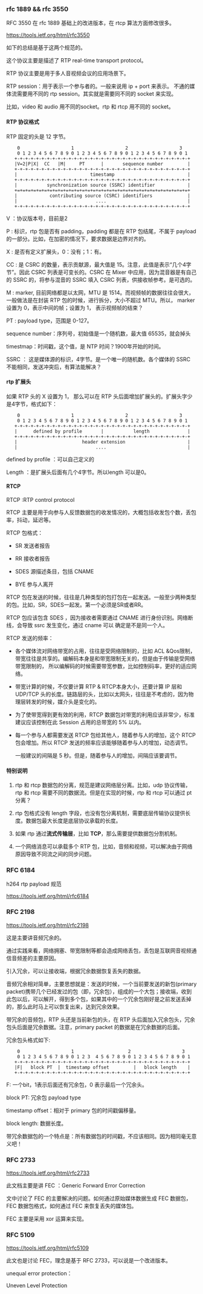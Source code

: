 ### rfc 1889 && rfc 3550

RFC 3550 在 rfc 1889 基础上的改进版本，在 rtcp 算法方面修改很多。

https://tools.ietf.org/html/rfc3550

如下的总结是基于这两个规范的。

这个协议主要是描述了 RTP real-time transport protocol。

RTP 协议主要是用于多人音视频会议的应用场景下。

RTP session：用于表示一个参与者的。一般来说用 ip + port 来表示。 不通的媒体流需要用不同的 rtp session。其实就是需要同不同的 socket 来实现。

比如，video 和 audio 用不同的socket。rtp 和 rtcp 用不同的 socket。

#### RTP 协议格式

RTP 固定的头是 12 字节。

```
    0                   1                   2                   3
    0 1 2 3 4 5 6 7 8 9 0 1 2 3 4 5 6 7 8 9 0 1 2 3 4 5 6 7 8 9 0 1
   +-+-+-+-+-+-+-+-+-+-+-+-+-+-+-+-+-+-+-+-+-+-+-+-+-+-+-+-+-+-+-+-+
   |V=2|P|X|  CC   |M|     PT      |       sequence number         |
   +-+-+-+-+-+-+-+-+-+-+-+-+-+-+-+-+-+-+-+-+-+-+-+-+-+-+-+-+-+-+-+-+
   |                           timestamp                           |
   +-+-+-+-+-+-+-+-+-+-+-+-+-+-+-+-+-+-+-+-+-+-+-+-+-+-+-+-+-+-+-+-+
   |           synchronization source (SSRC) identifier            |
   +=+=+=+=+=+=+=+=+=+=+=+=+=+=+=+=+=+=+=+=+=+=+=+=+=+=+=+=+=+=+=+=+
   |            contributing source (CSRC) identifiers             |
   |                             ....                              |
   +-+-+-+-+-+-+-+-+-+-+-+-+-+-+-+-+-+-+-+-+-+-+-+-+-+-+-+-+-+-+-+-+
```

V ：协议版本号，目前是2

P : 标识，rtp 包是否有 padding，padding 都是在 RTP 包结尾，不属于 payload 的一部分。比如，在加密的情况下，要求数据是边界对齐的。

X : 是否有定义扩展头，0：没有；1：有。

CC : 是 CSRC 的数量，表示贡献源，最大值是 15。注意，此值是表示“几个4字节”。因此 CSRC 列表是可变长的。CSRC 在 Mixer 中应用，因为混音器是有自己的 SSRC 的，将参与混音的 SSRC 填入 CSRC 列表，供接收帧参考。是可选的。

M : marker, 目前网络都是以太网，MTU 是 1514。而视频帧的数据往往会很大，一般做法是在封装 RTP 包的时候，进行拆分，大小不超过 MTU。所以， marker 设置为 0，表示中间的帧；设置为 1， 表示视频帧的结束？

PT : payload type，范围是 0-127。

sequence number：序列号，初始值是一个随机数，最大值 65535，就会掉头

timestmap：时间戳，这个值，是 NTP 时间？1900年开始的时间。

SSRC ： 这是媒体源的标识，4字节。是一个唯一的随机数。各个媒体的 SSRC 不能相同，发送冲突后，有算法能解决？

#### rtp 扩展头

如果 RTP 头的 X 设置为 1， 那么可以在 RTP 头后面增加扩展头的。扩展头字少是4字节，格式如下：

```
    0                   1                   2                   3
    0 1 2 3 4 5 6 7 8 9 0 1 2 3 4 5 6 7 8 9 0 1 2 3 4 5 6 7 8 9 0 1
   +-+-+-+-+-+-+-+-+-+-+-+-+-+-+-+-+-+-+-+-+-+-+-+-+-+-+-+-+-+-+-+-+
   |      defined by profile       |           length              |
   +-+-+-+-+-+-+-+-+-+-+-+-+-+-+-+-+-+-+-+-+-+-+-+-+-+-+-+-+-+-+-+-+
   |                        header extension                       |
   |                             ....                              |
```
defined by profile ：可以自己定义的

Length ：是扩展头后面有几个4字节。所以length 可以是0。

#### RTCP

RTCP :RTP control protocol

RTCP 主要是用于向参与人反馈数据包的收发情况的，大概包括收发包个数，丢包率，抖动，延迟等。

RTCP 包格式：

- SR 发送者报告

- RR 接收者报告

- SDES 源描述条目，包括 CNAME

- BYE 参与人离开

RTCP 包在发送的时候，往往是几种类型的包打包在一起发送。一般至少两种类型的包。比如，SR，SDES一起发。第一个必须是SR或者RR。

RTCP 包应该包含 SDES ，因为接收者需要通过 CNAME 进行身份识别。网络断线，会导致 ssrc 发生变化，通过 cname 可以 确定是不是同一个人。

RTCP 发送的频率：

- 各个媒体流对网络带宽的占用，往往是受网络限制的，比如 ACL &Qos限制，带宽往往是共享的。编解码本身是和带宽限制无关的，但是由于传输是受网络带宽限制的，
所以编解码的时候需要带宽参数，比如控制码率，更好的适应网络。

- 带宽计算的时候，不仅要计算 RTP & RTCP本身大小，还要计算 IP 层和 UDP/TCP 头的长度。链路层的头，比如以太网头，往往是不考虑的，因为物理层转发的时候，媒介头是变化的。

- 为了使带宽得到更有效的利用，RTCP 数据包对带宽的利用应该非常少，标准建议应该控制在此 Session 占用的总带宽的 5% 以内。

- 每一个参与人都需要发送 RTCP 包给其他人，随着参与人的增加，这个 RTCP 包会增加。所以 RTCP 发送的频率应该能够随着参与人的增加，动态调节。

  一般建议的间隔是 5 秒。但是，随着参与人的增加，间隔应该要调节。

#### 特别说明

1. rtp 和 rtcp 数据包的分离，规范是建议网络层分离。比如，udp 协议传输，rtp 和 rtcp 需要不同的数据流。但是在实现的时候，rtp 和 rtcp 可以通过 pt 分离？

2. rtp 包格式没有 length 字段，也没有包分离机制，需要底层传输协议提供长度。数据包最大长度是底层协议承载的长度。

3. 如果 rtp 通过**流式传输层**，比如 **TCP**，那么需要提供数据包分割机制。

4. 一个网络消息可以承载多个 RTP 包，比如，音频和视频，可以解决由于网络原因导致不同流之间的同步问题。


### RFC 6184

h264 rtp payload 规范

https://tools.ietf.org/html/rfc6184

### RFC 2198

https://tools.ietf.org/html/rfc2198

这是主要讲音频冗余的。

通过实践来看，网络拥塞、带宽限制等都会造成网络丢包，丢包是互联网音视频通信音频差的主要原因。

引入冗余，可以让接收端，根据冗余数据恢复丢失的数据。

音频冗余相对简单，主要思想就是：发送的时候，一个当前要发送的新包(primary packet)携带几个已经发过的包（即，冗余包），组成的一个大包；接收端，收到此包以后，可以解开，得到多个包，如果其中的一个冗余包刚好是之前发送丢掉的，那么此时马上可以恢复出来，达到冗余效果。

带冗余的音频包，RTP 头还是当前新包的头，在 RTP 头后面加入冗余包头，冗余包头后面是冗余数据。注意，primary packet 的数据是在冗余数据的后面。

冗余包头格式如下:

```
    0                   1                    2                   3
    0 1 2 3 4 5 6 7 8 9 0 1 2 3  4 5 6 7 8 9 0 1 2 3 4 5 6 7 8 9 0 1
   +-+-+-+-+-+-+-+-+-+-+-+-+-+-+-+-+-+-+-+-+-+-+-+-+-+-+-+-+-+-+-+-+
   |F|   block PT  |  timestamp offset         |   block length    |
   +-+-+-+-+-+-+-+-+-+-+-+-+-+-+-+-+-+-+-+-+-+-+-+-+-+-+-+-+-+-+-+-+
```

F: 一个bit，1表示后面还有冗余包，0 表示最后一个冗余头。

block PT: 冗余包 payload type

timestamp offset：相对于 primary 包的时间戳偏移量。

block length: 数据长度。

带冗余数据包的一个特点是：所有数据包的时间戳，不应该相同。因为相同毫无意义吧！

### RFC 2733

https://tools.ietf.org/html/rfc2733

此文档主要是讲 FEC ：Generic Forward Error Correction

文中讨论了 FEC 的主要解决的问题。如何通过原始媒体数据生成 FEC 数据包，FEC 数据包格式，如何通过 FEC 来恢复丢失的媒体包。

FEC 主要是采用 xor 运算来实现。

### RFC 5109

https://tools.ietf.org/html/rfc5109

此文也是讨论 FEC，理念是基于 RFC 2733，可以说是一个改进版本。

unequal error protection：

Uneven Level Protection


